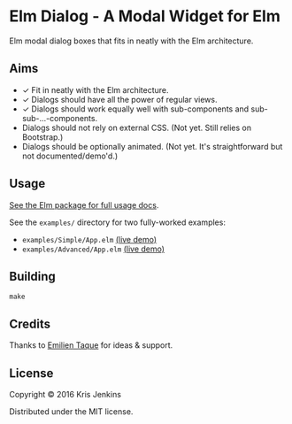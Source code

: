 # Elm Dialog - A Modal Widget for Elm

Elm modal dialog boxes that fits in neatly with the Elm architecture.

## Aims

* ✓ Fit in neatly with the Elm architecture.
* ✓ Dialogs should have all the power of regular views.
* ✓ Dialogs should work equally well with sub-components and sub-sub-...-components.
* Dialogs should not rely on external CSS. (Not yet. Still relies on Bootstrap.)
* Dialogs should be optionally animated. (Not yet. It's straightforward but not documented/demo'd.)

## Usage

[See the Elm package for full usage docs](http://package.elm-lang.org/packages/krisajenkins/elm-dialog/latest/Dialog).

See the `examples/` directory for two fully-worked examples:

* `examples/Simple/App.elm` [(live demo)](http://krisajenkins.github.io/elm-dialog/Simple.html)
* `examples/Advanced/App.elm` [(live demo)](http://krisajenkins.github.io/elm-dialog/Advanced.html)

## Building

```
make
```

## Credits

Thanks to [Emilien Taque](https://github.com/etaque) for ideas & support.

## License

Copyright © 2016 Kris Jenkins

Distributed under the MIT license.
